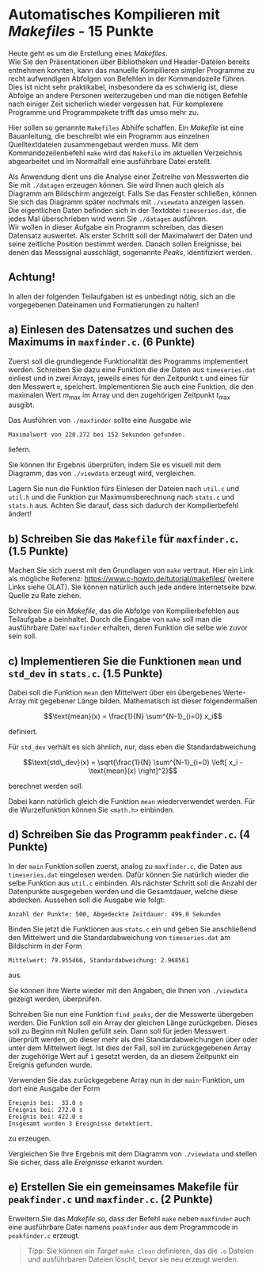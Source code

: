 # Automatisches Kompilieren mit _Makefiles_ - 15 Punkte

Heute geht es um die Erstellung eines _Makefiles_.<br>
Wie Sie den Präsentationen über Bibliotheken und Header-Dateien bereits entnehmen konnten, kann das manuelle Kompilieren simpler Programme zu recht aufwendigen Abfolgen von Befehlen in der Kommandozeile führen. Dies ist nicht sehr praktikabel, insbesondere da es schwierig ist, diese Abfolge an andere Personen weiterzugeben und man die nötigen Befehle nach einiger Zeit sicherlich wieder vergessen hat. Für komplexere Programme und Programmpakete trifft das umso mehr zu.

Hier sollen so genannte `Makefiles` Abhilfe schaffen. Ein _Makefile_ ist eine Bauanleitung, die beschreibt wie ein Programm aus einzelnen Quelltextdateien zusammengebaut werden muss. Mit dem Kommandozeilenbefehl `make` wird das `Makefile` im aktuellen Verzeichnis abgearbeitet und im Normalfall eine ausführbare Datei erstellt.

Als Anwendung dient uns die Analyse einer Zeitreihe von Messwerten die Sie mit `./datagen` erzeugen können. Sie wird Ihnen auch gleich als Diagramm am Bildschirm angezeigt. Falls Sie das Fenster schließen, können Sie sich das Diagramm später nochmals mit `./viewdata` anzeigen lassen. Die eigentlichen Daten befinden sich in der Textdatei `timeseries.dat`, die jedes Mal überschrieben wird wenn Sie `./datagen` ausführen.<br>
Wir wollen in dieser Aufgabe ein Programm schreiben, das diesen Datensatz auswertet. Als erster Schritt soll der Maximalwert der Daten und seine zeitliche Position bestimmt werden. Danach sollen Ereignisse, bei denen das Messsignal ausschlägt, sogenannte _Peaks_, identifiziert werden.

## Achtung!

In allen der folgenden Teilaufgaben ist es unbedingt nötig, sich an die vorgegebenen Dateinamen und Formatierungen zu halten!

## a) Einlesen des Datensatzes und suchen des Maximums in `maxfinder.c`. (6 Punkte)

Zuerst soll die grundlegende Funktionalität des Programms implementiert werden. Schreiben Sie dazu eine Funktion die die Daten aus `timeseries.dat` einliest und in zwei Arrays, jeweils eines für den Zeitpunkt `t` und eines für den Messwert `m`, speichert. Implementieren Sie auch eine Funktion, die den maximalen Wert $`m_\textrm{max}`$ im Array und den zugehörigen Zeitpunkt $`t_\textrm{max}`$ ausgibt.

Das Ausführen von `./maxfinder` sollte eine Ausgabe wie

```
Maximalwert von 220.272 bei 152 Sekunden gefunden.
```

liefern.

Sie können Ihr Ergebnis überprüfen, indem Sie es visuell mit dem Diagramm, das von `./viewdata` erzeugt wird, vergleichen.

Lagern Sie nun die Funktion fürs Einlesen der Dateien nach `util.c` und `util.h` und die Funktion zur Maximumsberechnung nach `stats.c` und `stats.h` aus. Achten Sie darauf, dass sich dadurch der Kompilierbefehl ändert!

## b) Schreiben Sie das `Makefile` für `maxfinder.c`. (1.5 Punkte)

Machen Sie sich zuerst mit den Grundlagen von `make` vertraut. Hier ein Link als mögliche Referenz: <https://www.c-howto.de/tutorial/makefiles/> (weitere Links siehe OLAT). Sie können natürlich auch jede andere Internetseite bzw. Quelle zu Rate ziehen.

Schreiben Sie ein _Makefile_, das die Abfolge von Kompilierbefehlen aus Teilaufgabe a beinhaltet. Durch die Eingabe von `make` soll man die ausführbare Datei `maxfinder` erhalten, deren Funktion die selbe wie zuvor sein soll.

## c) Implementieren Sie die Funktionen `mean` und `std_dev` in `stats.c`. (1.5 Punkte)

Dabei soll die Funktion `mean` den Mittelwert über ein übergebenes Werte-Array mit gegebener Länge bilden. Mathematisch ist dieser folgendermaßen

```math
\text{mean}(x) = \frac{1}{N} \sum^{N-1}_{i=0} x_i
```

definiert.

Für `std_dev` verhält es sich ähnlich, nur, dass eben die Standardabweichung

```math
\text{std\_dev}(x) = \sqrt{\frac{1}{N} \sum^{N-1}_{i=0} \left[ x_i - \text{mean}(x) \right]^2}
```

berechnet werden soll.

Dabei kann natürlich gleich die Funktion `mean` wiederverwendet werden. Für die Wurzelfunktion können Sie `<math.h>` einbinden.

## d) Schreiben Sie das Programm `peakfinder.c`. (4 Punkte)

In der `main` Funktion sollen zuerst, analog zu `maxfinder.c`, die Daten aus `timeseries.dat` eingelesen werden. Dafür können Sie natürlich wieder die selbe Funktion aus `util.c` einbinden. Als nächster Schritt soll die Anzahl der Datenpunkte ausgegeben werden und die Gesamtdauer, welche diese abdecken. Aussehen soll die Ausgabe wie folgt:

```
Anzahl der Punkte: 500, Abgedeckte Zeitdauer: 499.0 Sekunden
```

Binden Sie jetzt die Funktionen aus `stats.c` ein und geben Sie anschließend den Mittelwert und die Standardabweichung von `timeseries.dat` am Bildschirm in der Form

```
Mittelwert: 79.955466, Standardabweichung: 2.968561
```

aus.

Sie können Ihre Werte wieder mit den Angaben, die Ihnen von `./viewdata` gezeigt werden, überprüfen.

Schreiben Sie nun eine Funktion `find_peaks`, der die Messwerte übergeben werden. Die Funktion soll ein Array der gleichen Länge zurückgeben. Dieses soll zu Beginn mit Nullen gefüllt sein. Dann soll für jeden Messwert überprüft werden, ob dieser mehr als drei Standardabweichungen über oder unter dem Mittelwert liegt. Ist dies der Fall, soll im zurückgegebenen Array der zugehörige Wert auf `1` gesetzt werden, da an diesem Zeitpunkt ein Ereignis gefunden wurde.

Verwenden Sie das zurückgegebene Array nun in der `main`-Funktion, um dort eine Ausgabe der Form

```
Ereignis bei:  33.0 s
Ereignis bei: 272.0 s
Ereignis bei: 422.0 s
Insgesamt wurden 3 Ereignisse detektiert.
```

zu erzeugen.

Vergleichen Sie Ihre Ergebnis mit dem Diagramm von `./viewdata` und stellen Sie sicher, dass alle _Ereignisse_ erkannt wurden.

## e) Erstellen Sie ein gemeinsames Makefile für `peakfinder.c` und `maxfinder.c`. (2 Punkte)

Erweitern Sie das _Makefile_ so, dass der Befehl `make` neben `maxfinder` auch eine ausführbare Datei namens `peakfinder` aus dem Programmcode in `peakfinder.c` erzeugt.

> Tipp: Sie können ein _Target_ `make clean` definieren, das die `.o` Dateien und ausführbaren Dateien löscht, bevor sie neu erzeugt werden.
